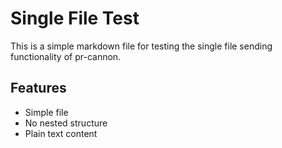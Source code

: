 # Single File Test

This is a simple markdown file for testing the single file sending functionality of pr-cannon.

## Features
- Simple file
- No nested structure
- Plain text content
